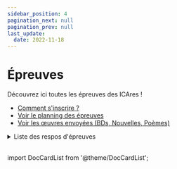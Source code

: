 ```yaml
---
sidebar_position: 4
pagination_next: null
pagination_prev: null
last_update:
  date: 2022-11-18
---
```


# Épreuves


Découvrez ici toutes les épreuves des ICAres ! 
* [Comment s'inscrire ?](/infos-pratiques)
* [Voir le planning des épreuves](/planning)
* [Voir les œuvres envoyées (BDs, Nouvelles, Poèmes)](https://drive.google.com/drive/folders/19TKnwWFqmLf3s9V0aDmTF8rg1IOkYzqA?usp=share_link)

<details>
<summary>Liste des respos d'épreuves</summary>

Un problème, une question sur une épreuve ? Contactez le responsable de l'épreuve !

| Épreuve | Respo |
| -- | -- |
| Bande Dessinée | [Maël Cauchem'Art Chakma](https://m.me/maelchakma) |
| Battle de danse | [Éléonore M'Weitte Lucas](https://m.me/100019288382643) |
| Chant solo | [Gladys Cauchem'Art Ringenbach](https://m.me/gladys.ringenbach) |
| Cheer | [Émeline Olivier](https://m.me/emeline.olivier.311) |
| Chorale | [Chiara Cauchem'Art St Giniez](https://m.me/100071935519339) |
| Court Métrage | [Loïc Cauchem'Art Buatois](https://m.me/loic.buatois.54) |
| Cuisine | [Tess Cauchem'Art Chemouny](https://m.me/100070789186976) |
| Danse de couple | [Estelle Phantôme Massi](https://m.me/stella.massi.54) |
| Danse de groupe | [Éléonore M'Weitte Lucas](https://m.me/100019288382643) |
| Dessin | [Romain Artscène Dassonneville](https://m.me/100071729173091) |
| Fanfare | [Léonie Cauchem'Art Duran](https://m.me/100005913557059) |
| Impro | [Guilwen Cauchem'Art Meunier](https://m.me/guilwen.meunier) |
| Musique de groupe | [Maxime Phantôme Buquet](https://m.me/maxime.buquet.79) |
| Nouvelle | [Jo Cauchem'Art Mars](https://m.me/100072127944738) |
| Orchestre | [Benoît Cata Huet](https://m.me/benoit.huet.984) |
| Peinture | [Romain Artscène Dassonneville](https://m.me/100071729173091) |
| Photo | [Matéo Cauchem'Art Gobinaud](https://m.me/100010211373269) |
| Poésie | [Jo Cauchem'Art Mars](https://m.me/100072127944738) |
| Rap | [Arthur Astier](https://m.me/100017809395582) |
| Théâtre | [Léo Clerc](https://m.me/100066972776026) |

</details>
<br/>

import DocCardList from '@theme/DocCardList';

<DocCardList className='hide-icons' />
